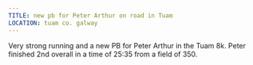 ```yaml
---
TITLE: new pb for Peter Arthur on road in Tuam
LOCATION: tuam co. galway
---
```

Very strong running and a new PB for Peter Arthur in the Tuam 8k. Peter finished 2nd overall in a time of 25:35 from a field of 350.
